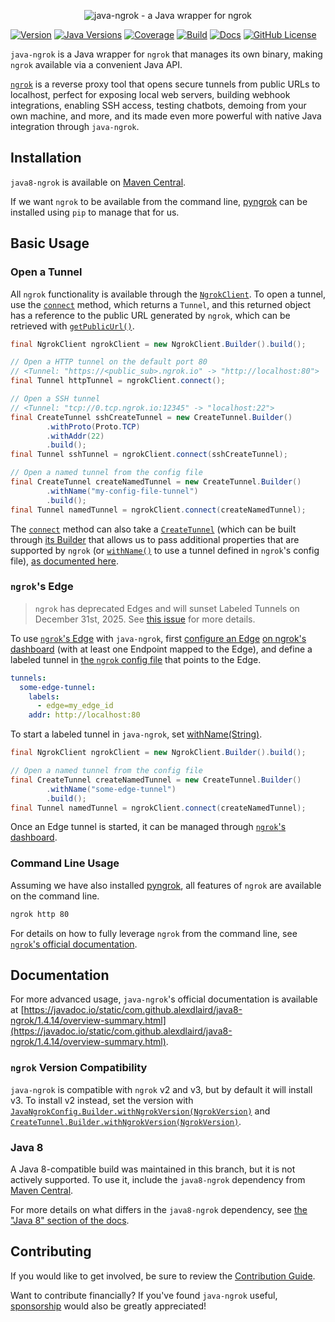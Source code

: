 <p align="center"><img alt="java-ngrok - a Java wrapper for ngrok" src="https://github.com/alexdlaird/java-ngrok/raw/main/logo.png" /></p>

[![Version](https://img.shields.io/maven-central/v/com.github.alexdlaird/java8-ngrok)](https://central.sonatype.com/artifact/com.github.alexdlaird/java8-ngrok)
[![Java Versions](https://img.shields.io/badge/Java-8+-blue)](https://central.sonatype.com/artifact/com.github.alexdlaird/java8-ngrok)
[![Coverage](https://img.shields.io/codecov/c/github/alexdlaird/java-ngrok/1.4.x)](https://codecov.io/gh/alexdlaird/java-ngrok/tree/1.4.x)
[![Build](https://img.shields.io/github/actions/workflow/status/alexdlaird/java-ngrok/build.yml?branch=1.4.x)](https://github.com/alexdlaird/java-ngrok/actions/workflows/build.yml?query=branch%3A1.4.x)
[![Docs](https://img.shields.io/badge/docs-passing-brightgreen)](https://javadoc.io/static/com.github.alexdlaird/java8-ngrok/1.4.14/overview-summary.html)
[![GitHub License](https://img.shields.io/github/license/alexdlaird/java-ngrok)](https://github.com/alexdlaird/java-ngrok/blob/main/LICENSE)

`java-ngrok` is a Java wrapper for `ngrok` that manages its own binary, making `ngrok` available via a convenient Java
API.

[`ngrok`](https://ngrok.com) is a reverse proxy tool that opens secure tunnels from public URLs to localhost, perfect
for
exposing local web servers, building webhook integrations, enabling SSH access, testing chatbots, demoing from your own
machine, and more, and its made even more powerful with native Java integration through `java-ngrok`.

## Installation

`java8-ngrok` is available
on [Maven Central](https://central.sonatype.com/artifact/com.github.alexdlaird/java8-ngrok).

If we want `ngrok` to be available from the command
line, [pyngrok](https://pyngrok.readthedocs.io/en/latest/#installation)
can be installed using `pip` to manage that for us.

## Basic Usage

### Open a Tunnel

All `ngrok` functionality is available through
the [`NgrokClient`](https://javadoc.io/static/com.github.alexdlaird/java8-ngrok/1.4.14/com/github/alexdlaird/ngrok/NgrokClient.html).
To open a tunnel, use
the [`connect`](https://javadoc.io/static/com.github.alexdlaird/java8-ngrok/1.4.14/com/github/alexdlaird/ngrok/NgrokClient.html#connect-com.github.alexdlaird.ngrok.protocol.CreateTunnel-)
method, which returns a `Tunnel`, and this returned object has a reference to the public URL generated by `ngrok`, which
can be retrieved
with [`getPublicUrl()`](https://javadoc.io/static/com.github.alexdlaird/java8-ngrok/1.4.14/com/github/alexdlaird/ngrok/protocol/Tunnel.html#getPublicUrl--).

```java
final NgrokClient ngrokClient = new NgrokClient.Builder().build();

// Open a HTTP tunnel on the default port 80
// <Tunnel: "https://<public_sub>.ngrok.io" -> "http://localhost:80">
final Tunnel httpTunnel = ngrokClient.connect();

// Open a SSH tunnel
// <Tunnel: "tcp://0.tcp.ngrok.io:12345" -> "localhost:22">
final CreateTunnel sshCreateTunnel = new CreateTunnel.Builder()
        .withProto(Proto.TCP)
        .withAddr(22)
        .build();
final Tunnel sshTunnel = ngrokClient.connect(sshCreateTunnel);

// Open a named tunnel from the config file
final CreateTunnel createNamedTunnel = new CreateTunnel.Builder()
        .withName("my-config-file-tunnel")
        .build();
final Tunnel namedTunnel = ngrokClient.connect(createNamedTunnel);
```

The [`connect`](https://javadoc.io/static/com.github.alexdlaird/java8-ngrok/1.4.14/com/github/alexdlaird/ngrok/NgrokClient.html#connect-com.github.alexdlaird.ngrok.protocol.CreateTunnel-)
method can also take
a [`CreateTunnel`](https://javadoc.io/static/com.github.alexdlaird/java8-ngrok/1.4.14/com/github/alexdlaird/ngrok/protocol/CreateTunnel.html) (which can be built through [its Builder](https://javadoc.io/static/com.github.alexdlaird/java8-ngrok/1.4.14/com/github/alexdlaird/ngrok/protocol/CreateTunnel.Builder.html)
that allows us to pass additional properties that
are supported by `ngrok` (or [`withName()`](https://javadoc.io/static/com.github.alexdlaird/java8-ngrok/1.4.14/com/github/alexdlaird/ngrok/protocol/CreateTunnel.Builder.html#withName-java.lang.String-)
to use a tunnel defined in `ngrok`'s config file), [as documented here](https://javadoc.io/static/com.github.alexdlaird/java8-ngrok/1.4.14/com/github/alexdlaird/ngrok/NgrokClient.html#tunnel-configurations).

### `ngrok`'s Edge

> `ngrok` has deprecated Edges and will sunset Labeled Tunnels on December 31st, 2025. See
> [this issue](https://github.com/alexdlaird/java-ngrok/issues/158) for more details.

To use [`ngrok`'s Edge](https://ngrok.com/docs/universal-gateway/edges/) with `java-ngrok`, first
[configure an Edge](https://dashboard.ngrok.com/edges) [on ngrok's dashboard](https://dashboard.ngrok.com/edges) (with
at least one Endpoint mapped to the Edge), and define a labeled tunnel in
[the `ngrok` config file](https://ngrok.com/docs/agent/config/v2/#define-two-labeled-tunnels) that points to the Edge.

```yaml
tunnels:
  some-edge-tunnel:
    labels:
      - edge=my_edge_id
    addr: http://localhost:80
```

To start a labeled tunnel in `java-ngrok`, set [withName(String)](https://javadoc.io/static/com.github.alexdlaird/java8-ngrok/1.4.14/com/github/alexdlaird/ngrok/protocol/CreateTunnel.Builder.html#withName-java.lang.String-).

```java
final NgrokClient ngrokClient = new NgrokClient.Builder().build();

// Open a named tunnel from the config file
final CreateTunnel createNamedTunnel = new CreateTunnel.Builder()
        .withName("some-edge-tunnel")
        .build();
final Tunnel namedTunnel = ngrokClient.connect(createNamedTunnel);
```

Once an Edge tunnel is started, it can be managed through [`ngrok`'s dashboard](https://dashboard.ngrok.com/edges).

### Command Line Usage

Assuming we have also installed [pyngrok](https://pyngrok.readthedocs.io/en/latest/#installation), all features of `ngrok` are available
on the command line.

```sh
ngrok http 80
```

For details on how to fully leverage `ngrok` from the command line,
see [`ngrok`'s official documentation](https://ngrok.com/docs/agent/cli/).

## Documentation

For more advanced usage, `java-ngrok`'s official documentation is available
at [https://javadoc.io/static/com.github.alexdlaird/java8-ngrok/1.4.14/overview-summary.html](https://javadoc.io/static/com.github.alexdlaird/java8-ngrok/1.4.14/overview-summary.html).

### `ngrok` Version Compatibility

`java-ngrok` is compatible with `ngrok` v2 and v3, but by default it will install v3. To install v2 instead,
set the version with [`JavaNgrokConfig.Builder.withNgrokVersion(NgrokVersion)`](https://javadoc.io/static/com.github.alexdlaird/java8-ngrok/1.4.14/com/github/alexdlaird/ngrok/conf/JavaNgrokConfig.Builder.html#withNgrokVersion-com.github.alexdlaird.ngrok.installer.NgrokVersion-)
and [`CreateTunnel.Builder.withNgrokVersion(NgrokVersion)`](https://javadoc.io/static/com.github.alexdlaird/java8-ngrok/1.4.14/com/github/alexdlaird/ngrok/protocol/CreateTunnel.Builder.html#withNgrokVersion-com.github.alexdlaird.ngrok.installer.NgrokVersion-).

### Java 8

A Java 8-compatible build was maintained in this branch, but it is not actively supported. To use it, include
the `java8-ngrok` dependency from [Maven Central](https://central.sonatype.com/artifact/com.github.alexdlaird/java8-ngrok).

For more details on what differs in the `java8-ngrok` dependency,
see [the "Java 8" section of the docs](https://javadoc.io/static/com.github.alexdlaird/java8-ngrok/1.4.15/overview-summary.html#java8).

## Contributing

If you would like to get involved, be sure to review
the [Contribution Guide](https://github.com/alexdlaird/java-ngrok/blob/main/CONTRIBUTING.md).

Want to contribute financially? If you've found `java-ngrok`
useful, [sponsorship](https://github.com/sponsors/alexdlaird)
would also be greatly appreciated!
